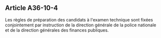 Article A36-10-4
----
Les règles de préparation des candidats à l'examen technique sont fixées
conjointement par instruction de la direction générale de la police nationale et
de la direction générales des finances publiques.
